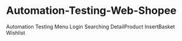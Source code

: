 # Automation-Testing-Web-Shopee
Automation Testing Menu Login Searching DetailProduct InsertBasket Wishlist
